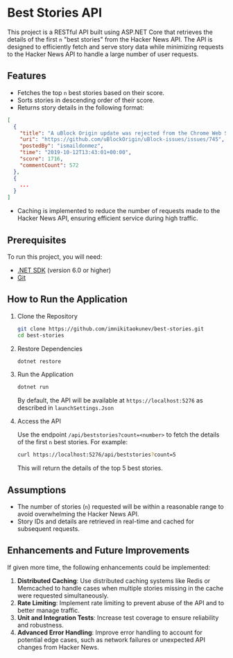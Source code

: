 # Best Stories API

This project is a RESTful API built using ASP.NET Core that retrieves the details of the first `n` "best stories" from the Hacker News API. The API is designed to efficiently fetch and serve story data while minimizing requests to the Hacker News API to handle a large number of user requests.

## Features

- Fetches the top `n` best stories based on their score.
- Sorts stories in descending order of their score.
- Returns story details in the following format:

```json
[
  {
    "title": "A uBlock Origin update was rejected from the Chrome Web Store",
    "uri": "https://github.com/uBlockOrigin/uBlock-issues/issues/745",
    "postedBy": "ismaildonmez",
    "time": "2019-10-12T13:43:01+00:00",
    "score": 1716,
    "commentCount": 572
  },
  {
    ...
  }
]
```

- Caching is implemented to reduce the number of requests made to the Hacker News API, ensuring efficient service during high traffic.

## Prerequisites

To run this project, you will need:

- [.NET SDK](https://dotnet.microsoft.com/download) (version 6.0 or higher)
- [Git](https://git-scm.com/)

## How to Run the Application

1. Clone the Repository

   ```bash
   git clone https://github.com/imnikitaokunev/best-stories.git
   cd best-stories
   ```

2. Restore Dependencies

   ```bash
   dotnet restore
   ```

3. Run the Application

   ```bash
   dotnet run
   ```

   By default, the API will be available at `https://localhost:5276` as described in `launchSettings.Json`

4. Access the API

   Use the endpoint `/api/beststories?count=<number>` to fetch the details of the first `n` best stories. For example:

   ```bash
   curl https://localhost:5276/api/beststories?count=5
   ```

   This will return the details of the top 5 best stories.

## Assumptions

- The number of stories (`n`) requested will be within a reasonable range to avoid overwhelming the Hacker News API.
- Story IDs and details are retrieved in real-time and cached for subsequent requests.

## Enhancements and Future Improvements

If given more time, the following enhancements could be implemented:

1. **Distributed Caching**: Use distributed caching systems like Redis or Memcached to handle cases when multiple stories missing in the cache were requested simultaneously.
2. **Rate Limiting**: Implement rate limiting to prevent abuse of the API and to better manage traffic.
3. **Unit and Integration Tests**: Increase test coverage to ensure reliability and robustness.
4. **Advanced Error Handling**: Improve error handling to account for potential edge cases, such as network failures or unexpected API changes from Hacker News.


